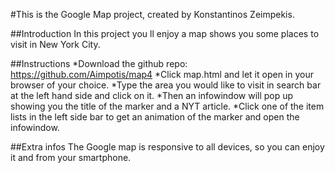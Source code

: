 #This is the Google Map project, created by Konstantinos Zeimpekis.

##Introduction
In this project you ll enjoy a map shows you some places to visit in New York City.

##Instructions
*Download the github repo: https://github.com/Aimpotis/map4
*Click map.html and let it open in your browser of your choice.
*Type the area you would like to visit in search bar at the left hand side
and click on it.
*Then an infowindow will pop up showing you the title of the marker and a NYT article.
*Click one of the item lists in the left side bar to get an animation of the marker and open the infowindow.

##Extra infos
The Google map is responsive to all devices, so you can enjoy it and from your smartphone.
